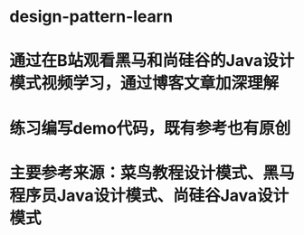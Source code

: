 # design-pattern-learn
# 通过在B站观看黑马和尚硅谷的Java设计模式视频学习，通过博客文章加深理解
# 练习编写demo代码，既有参考也有原创
# 主要参考来源：菜鸟教程设计模式、黑马程序员Java设计模式、尚硅谷Java设计模式
